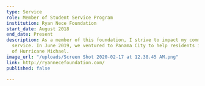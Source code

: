 ```yaml
---
type: Service
role: Member of Student Service Program
institution: Ryan Nece Foundation
start_date: August 2018
end_date: Present
description: As a member of this foundation, I strive to impact my community through
  service. In June 2019, we ventured to Panama City to help residents in the aftermath
  of Hurricane Michael.
image_url: "/uploads/Screen Shot 2020-02-17 at 12.38.45 AM.png"
link: http://ryannecefoundation.com/
published: false

---
```

